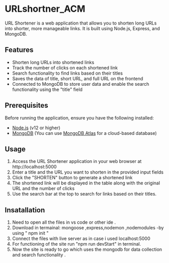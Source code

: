 # URLshortner_ACM

URL Shortener is a web application that allows you to shorten long URLs into shorter, more manageable links. It is built using Node.js, Express, and MongoDB.

## Features

- Shorten long URLs into shortened links
- Track the number of clicks on each shortened link
- Search functionality to find links based on their titles
- Saves the data of title, short URL, and full URL on the frontend
- Connected to MongoDB to store user data and enable the search functionality using the "title" field

## Prerequisites

Before running the application, ensure you have the following installed:

- [Node.js](https://nodejs.org/) (v12 or higher)
- [MongoDB](https://www.mongodb.com/try/download/community) (You can use [MongoDB Atlas](https://www.mongodb.com/cloud/atlas) for a cloud-based database)

## Usage

1. Access the URL Shortener application in your web browser at http://localhost:5000
2. Enter a title and the URL you want to shorten in the provided input fields
3. Click the "SHORTEN" button to generate a shortened link
4. The shortened link will be displayed in the table along with the original URL and the number of clicks
5. Use the search bar at the top to search for links based on their titles.
   
## Insatallation 
1. Need to open all the files in vs code or other ide .
2. Download in termainal: mongoose ,express,nodemon ,nodemodules -by using " npm init "
3. Connect the files with live server as in case i used localhost:5000
4. For functioning of the site run "npm run devStart" in terminal.
5. Now the site is ready to go which uses the mongodb for data collection and search functionality .
